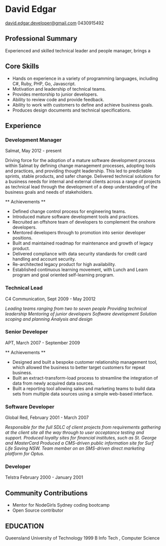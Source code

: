 # David Edgar
david.edgar.developer@gmail.com
0430915492

## Professional Summary
Experienced and skilled technical leader and people manager, brings a

## Core Skills

* Hands on experience in a variety of programming languages, including C#, Ruby, PHP, Go, Javascript.
* Motivation and leadership of technical teams.
* Provides mentorship to junior developers.
* Ability to review  code and provide feedback.
* Ability to work with customers to define and achieve business goals.
* Produces design documents and technical specifications.



## Experience
### Development Manager
Salmat,
May 2012 - present

Driving force for the adoption of a mature software development process within Salmat by defining change management processes, adopting tools and practices, and providing thought leadership. This led to predictable sprints, stable products, and safer change. Delivered technical solutions for a business needs for internal and external clients across a range of projects as technical lead through the development of a deep understanding of the business goals and needs of stakeholders.

** Achievements **
* Defined change control process for engineering teams.
* Introduced mature software development tools and practices.
* Recruited an offshore team of developers to complement the onshore developers.
* Mentored developers through to promotion into senior developer positions.
* Built and maintained roadmap for maintenance and growth of legacy product.
* Delivered compliance with data security standards for credit card handling and account security.
* Re-architected legacy product for high availability.
* Established continuous learning movement, with Lunch and Learn program and goal oriented self-learning program.



### Technical Lead
C4 Communication,
Sept 2009 - May 20012

*Leading teams ranging from two to seven people Providing technical leadership Mentoring of junior developers Software development Solution scoping and planning Analysis and design*

### Senior Developer
APT,
March 2007 - September 2009

** Achievements **
* Designed and built a bespoke customer relationship management tool, which allowed the business to better target customers for repeat business.
* Built an extract-transform-load process to streamline the integration of data from newly acquired data sources.
* Built a reporting tool allowing sales and marketing teams to build data sets from multiple data sources using a simple web-based interface.



### Software Developer
Global Red,
February 2001 - March 2007

*Responsible for the full SDLC of client projects from requirements gathering at the client site all the way through to user acceptance testing and support. Produced loyalty sites for financial institutes, such as St. George and MasterCard Produced a CMS-driven public information site for Surf Life Saving NSW. Team member on an SMS-driven direct marketing platform for Optus.*

### Developer
Telstra
February 2000 - January 2001

## Community Contributions
* Mentor for NodeGirls Sydney coding bootcamp
* Open Source contributor

## EDUCATION
Queensland University of Technology 1999
B Info Tech , Computer Science
